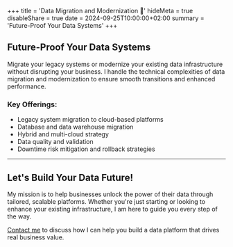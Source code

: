 +++
title = 'Data Migration and Modernization 🚚'
hideMeta = true
disableShare = true
date = 2024-09-25T10:00:00+02:00
summary = 'Future-Proof Your Data Systems'
+++

## Future-Proof Your Data Systems

Migrate your legacy systems or modernize your existing data infrastructure without disrupting your business. I handle the technical complexities of data migration and modernization to ensure smooth transitions and enhanced performance.

### Key Offerings:

- Legacy system migration to cloud-based platforms
- Database and data warehouse migration
- Hybrid and multi-cloud strategy
- Data quality and validation
- Downtime risk mitigation and rollback strategies

---

## Let's Build Your Data Future!
My mission is to help businesses unlock the power of their data through tailored, scalable platforms. Whether you're just starting or looking to enhance your existing infrastructure, I am here to guide you every step of the way.

[Contact me](/contact) to discuss how I can help you build a data platform that drives real business value.

